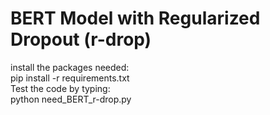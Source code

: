 # BERT Model with Regularized Dropout (r-drop)
install the packages needed:  
pip install -r requirements.txt  
Test the code by typing:  
python need_BERT_r-drop.py  

